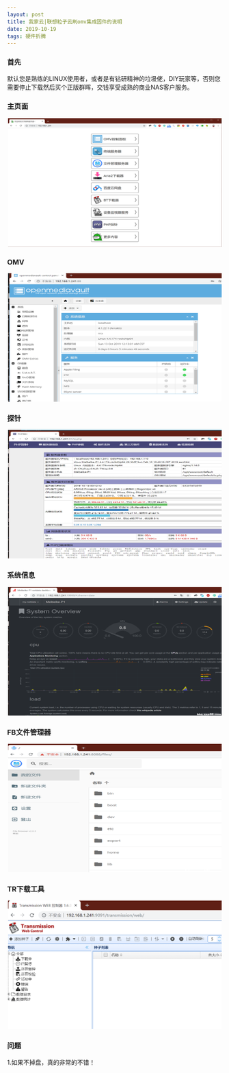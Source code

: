 ```yaml
---
layout: post
title: 我家云|联想粒子云刷omv集成固件的说明
date: 2019-10-19 
tags: 硬件折腾    
---
```


### 首先

默认您是熟练的LINUX使用者，或者是有钻研精神的垃圾佬，DIY玩家等，否则您需要停止下载然后买个正版群晖，交钱享受成熟的商业NAS客户服务。

### 主页面
<div align="center">
	<img src="/images/posts/yingjian/zhuye.png" height="300" width="500">  
</div> 

### OMV
<div align="center">
	<img src="/images/posts/yingjian/openmediavault.png" height="300" width="500">  
</div> 

### 探针
<div align="center">
	<img src="/images/posts/yingjian/tanzhen.png" height="300" width="500">  
</div> 

### 系统信息
<div align="center">
	<img src="/images/posts/yingjian/systeminfo.png" height="300" width="500">  
</div> 

### FB文件管理器
<div align="center">
	<img src="/images/posts/yingjian/fb.png" height="300" width="500">  
</div> 

### TR下载工具
<div align="center">
	<img src="/images/posts/yingjian/transmission.png" height="300" width="500">  
</div> 

### 问题
1.如果不掉盘，真的非常的不错！
